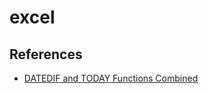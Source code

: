 # excel

## References
* [DATEDIF and TODAY Functions Combined](https://www.computerizedbusiness.com/item.asp?iid=272&pid=62)